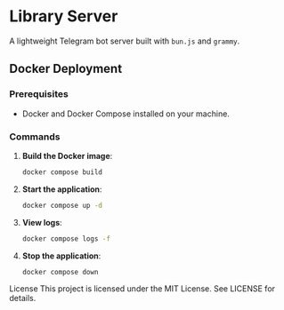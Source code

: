 # Library Server

A lightweight Telegram bot server built with `bun.js` and `grammy`.

## Docker Deployment

### Prerequisites

- Docker and Docker Compose installed on your machine.

### Commands

1. **Build the Docker image**:
   ```bash
   docker compose build
   ```
2. **Start the application**:
   ```bash
   docker compose up -d
   ```
3. **View logs**:
   ```bash
   docker compose logs -f
   ```
4. **Stop the application**:
   ```bash
   docker compose down
   ```

License
This project is licensed under the MIT License. See LICENSE for details.
